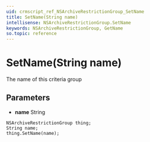 ```yaml
---
uid: crmscript_ref_NSArchiveRestrictionGroup_SetName
title: SetName(String name)
intellisense: NSArchiveRestrictionGroup.SetName
keywords: NSArchiveRestrictionGroup, GetName
so.topic: reference
---
```


# SetName(String name)

The name of this criteria group

## Parameters

* **name** String

```crmscript
NSArchiveRestrictionGroup thing;
String name;
thing.SetName(name);
```

